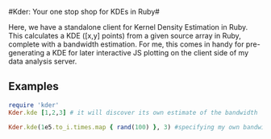 #Kder: Your one stop shop for KDEs in Ruby#

Here, we have a standalone client for Kernel Density Estimation in Ruby. This calculates a KDE ([x,y] points) from a given source array in Ruby, complete with a bandwidth estimation.  For me, this comes in handy for pre-generating a KDE for later interactive JS plotting on the client side of my data analysis server.  


## Examples ##

```ruby
require 'kder'
Kder.kde [1,2,3] # it will discover its own estimate of the bandwidth

Kder.kde(1e5.to_i.times.map { rand(100) }, 3) #specifying my own bandwidth

```

